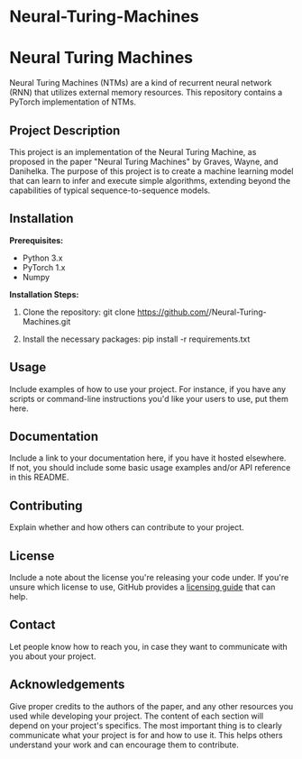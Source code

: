 # Neural-Turing-Machines

# Neural Turing Machines

Neural Turing Machines (NTMs) are a kind of recurrent neural network (RNN) that utilizes external memory resources. This repository contains a PyTorch implementation of NTMs.

## Project Description

This project is an implementation of the Neural Turing Machine, as proposed in the paper "Neural Turing Machines" by Graves, Wayne, and Danihelka. The purpose of this project is to create a machine learning model that can learn to infer and execute simple algorithms, extending beyond the capabilities of typical sequence-to-sequence models.

## Installation

**Prerequisites:**
- Python 3.x
- PyTorch 1.x
- Numpy

**Installation Steps:**
1. Clone the repository:
git clone https://github.com/<your-github-username>/Neural-Turing-Machines.git


2. Install the necessary packages:
pip install -r requirements.txt


## Usage

Include examples of how to use your project. For instance, if you have any scripts or command-line instructions you'd like your users to use, put them here.

## Documentation

Include a link to your documentation here, if you have it hosted elsewhere. If not, you should include some basic usage examples and/or API reference in this README.

## Contributing

Explain whether and how others can contribute to your project.

## License

Include a note about the license you're releasing your code under. If you're unsure which license to use, GitHub provides a [licensing guide](https://docs.github.com/en/github/creating-cloning-and-archiving-repositories/licensing-a-repository) that can help.

## Contact

Let people know how to reach you, in case they want to communicate with you about your project.

## Acknowledgements

Give proper credits to the authors of the paper, and any other resources you used while developing your project.
The content of each section will depend on your project's specifics. The most important thing is to clearly communicate what your project is for and how to use it. This helps others understand your work and can encourage them to contribute.
